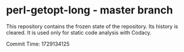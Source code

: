 # perl-getopt-long - master branch

This repository contains the frozen state of the repository.
Its history is cleared. It is used only for static code
analysis with Codacy.

Commit Time: 1729134125